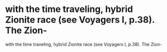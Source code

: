# with the time traveling, hybrid Zionite race (see Voyagers I, p.38). The Zion-

with the time traveling, hybrid Zionite race (see Voyagers I, p.38). The Zion-